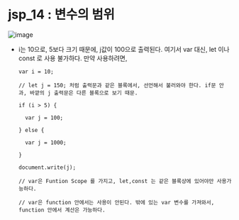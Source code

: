# jsp_14 : 변수의 범위

![image](https://user-images.githubusercontent.com/37132897/158129208-418cd373-5a32-4fcc-802c-1e6254e34b71.png)
- i는 10으로, 5보다 크기 때문에, j값이 100으로 출력된다. 여기서 var 대신, let 이나 const 로 사용 불가하다. 만약 사용하려면,

      var i = 10;
      
      // let j = 150; 처럼 출력문과 같은 블록에서, 선언해서 불러와야 한다. if문 안과, 바깥의 j 출력문은 다른 블록으로 보기 때문.
      
      if (i > 5) {
      
        var j = 100;
        
      } else {
      
        var j = 1000;
        
      }
      
      document.write(j);

      // var은 Funtion Scope 를 가지고, let,const 는 같은 블록상에 있어야만 사용가능하다.
      
      // var은 function 안에서는 사용이 안된다. 밖에 있는 var 변수를 가져와서, function 안에서 계산은 가능하다.
      
